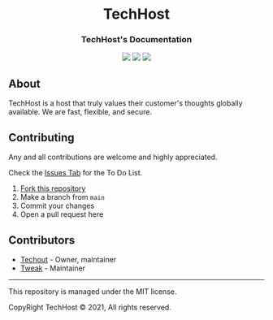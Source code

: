 <h1 align="center">TechHost</h1>
<h3 align="center"><strong>TechHost's Documentation</strong></h3>
<p align="center"><img src="https://img.shields.io/badge/discord-invite-5865f2?style=for-the-badge&logo=discord&logoColor=white"> <img src="https://img.shields.io/badge/version-1.0.0-3572A5?style=for-the-badge"> <img src="https://img.shields.io/github/issues/TechHost-Development/Documentation.svg?style=for-the-badge"> 

## About
TechHost is a host that truly values their customer's thoughts globally available. We are fast, flexible, and secure.

## Contributing
Any and all contributions are welcome and highly appreciated.

Check the [Issues Tab](https://github.com/TechHost-Development/Documentation/issues) for the To Do List. 

1) [Fork this repository](https://github.com/TechHost-Development/Documentation/fork)
2) Make a branch from `main`
3) Commit your changes
4) Open a pull request here

## Contributors
* [Techout](https://github.com/Techout592) - Owner, maintainer
* [Tweak](https://github.com/Tweak4141) - Maintainer

----
This repository is managed under the MIT license.

CopyRight TechHost © 2021, All rights reserved.

